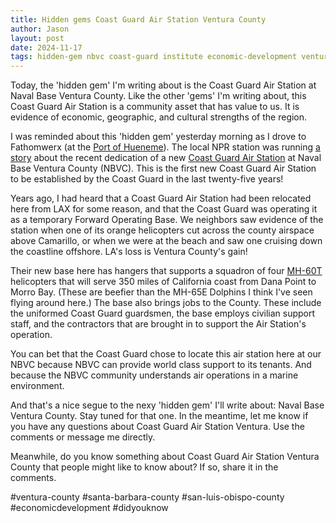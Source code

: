```yaml
---
title: Hidden gems Coast Guard Air Station Ventura County
author: Jason
layout: post
date: 2024-11-17
tags: hidden-gem nbvc coast-guard institute economic-development ventura-county
---
```


Today, the 'hidden gem' I'm writing about is the Coast Guard Air Station at Naval Base Ventura County.    Like the other 'gems' I'm writing about, this Coast Guard Air Station is a community asset that has value to us.  It is evidence of economic, geographic, and cultural strengths of the region.  

I was reminded about this 'hidden gem' yesterday morning as I drove to Fathomwerx (at the [Port of Hueneme](https://www.portofhueneme.org)).  The local NPR station was running [a story](https://www.kclu.org/2024-11-13/to-the-rescue-new-coast-guard-air-station-in-ventura-county-providing-coverage-for-region) about the recent dedication of a new [Coast Guard Air Station](https://en.wikipedia.org/wiki/United_States_Coast_Guard_Air_Stations) at Naval Base Ventura County (NBVC).  This is the first new Coast Guard Air Station to be established by the Coast Guard in the last twenty-five years!

Years ago, I had heard that a Coast Guard Air Station had been relocated here from LAX for some reason, and that the Coast Guard was operating it as a temporary Forward Operating Base.  We neighbors saw evidence of the station when one of its orange helicopters cut across the county airspace above Camarillo, or when we were at the beach and saw one cruising down the coastline offshore.  LA's loss is Ventura County's gain!  

Their new base here has hangers that supports a squadron of four [MH-60T](https://en.wikipedia.org/wiki/Sikorsky_MH-60_Jayhawk "Sikorsky MH-60 Jayhawk") helicopters that will serve 350 miles of California coast from Dana Point to Morro Bay.  (These are beefier than the MH-65E Dolphins I think I've seen flying around here.) The base also brings jobs to the County.  These include the uniformed Coast Guard guardsmen, the base employs civilian support staff, and the contractors that are brought in to support the Air Station's operation.

You can bet that the Coast Guard chose to locate this air station here at our NBVC because NBVC can provide world class support to its tenants.  And because the NBVC community understands air operations in a marine environment. 

And that's a nice segue to the nexy 'hidden gem' I'll write about:  Naval Base Ventura County.  Stay tuned for that one.  In the meantime, let me know if you have any questions about Coast Guard Air Station Ventura.  Use the comments or message me directly.

Meanwhile, do you know something about Coast Guard Air Station Ventura County that people might like to know about?  If so, share it in the comments.

#ventura-county #santa-barbara-county #san-luis-obispo-county #economicdevelopment #didyouknow 

<!--
SYNTAX FOR IMAGES
* use services to create JPG and to create thumbnail that is 720px wide

[![ALT-TEXT](/assets/images/filename-thumbnail.jpg)](/assets/images/filename.jpg)
-->

<!--
SYNTAX FOR VIDEO
* convert MOV to mp4 using VLC

<video width="480" height="320" controls="controls">
  <source src="/assets/media/filename.m4v" type="video/mp4">
</video>
-->
